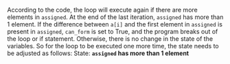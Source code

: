According to the code, the loop will execute again if there are more elements in `assigned`. At the end of the last iteration, `assigned` has more than 1 element. If the difference between `a[i]` and the first element in `assigned` is present in `assigned`, `can_form` is set to True, and the program breaks out of the loop or if statement. Otherwise, there is no change in the state of the variables. So for the loop to be executed one more time, the state needs to be adjusted as follows:
State: **`assigned` has more than 1 element**